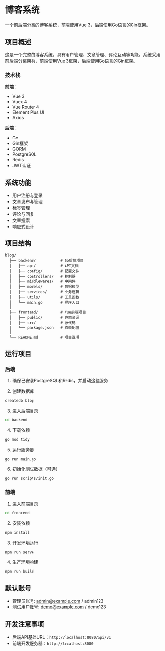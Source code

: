 # 博客系统

一个前后端分离的博客系统，前端使用Vue 3，后端使用Go语言的Gin框架。

## 项目概述

这是一个完整的博客系统，具有用户管理、文章管理、评论互动等功能。系统采用前后端分离架构，前端使用Vue 3框架，后端使用Go语言的Gin框架。

### 技术栈

**前端**：
- Vue 3
- Vuex 4
- Vue Router 4
- Element Plus UI
- Axios

**后端**：
- Go
- Gin框架
- GORM
- PostgreSQL
- Redis
- JWT认证

## 系统功能

- 用户注册与登录
- 文章发布与管理
- 标签管理
- 评论与回复
- 文章搜索
- 响应式设计

## 项目结构

```
blog/
  ├── backend/           # Go后端项目
  │   ├── api/           # API文档
  │   ├── config/        # 配置文件
  │   ├── controllers/   # 控制器
  │   ├── middlewares/   # 中间件
  │   ├── models/        # 数据模型
  │   ├── services/      # 业务逻辑
  │   ├── utils/         # 工具函数
  │   └── main.go        # 程序入口
  │
  ├── frontend/          # Vue前端项目
  │   ├── public/        # 静态资源
  │   ├── src/           # 源代码
  │   └── package.json   # 依赖配置
  │
  └── README.md          # 项目说明
```

## 运行项目

### 后端

1. 确保已安装PostgreSQL和Redis，并启动这些服务

2. 创建数据库
```bash
createdb blog
```

3. 进入后端目录
```bash
cd backend
```

4. 下载依赖
```bash
go mod tidy
```

5. 运行服务器
```bash
go run main.go
```

6. 初始化测试数据（可选）
```bash
go run scripts/init.go
```

### 前端

1. 进入前端目录
```bash
cd frontend
```

2. 安装依赖
```bash
npm install
```

3. 开发环境运行
```bash
npm run serve
```

4. 生产环境构建
```bash
npm run build
```

## 默认账号

- 管理员账号: admin@example.com / admin123
- 测试用户账号: demo@example.com / demo123

## 开发注意事项

- 后端API基础URL：`http://localhost:8080/api/v1`
- 前端开发服务器：`http://localhost:8080` 